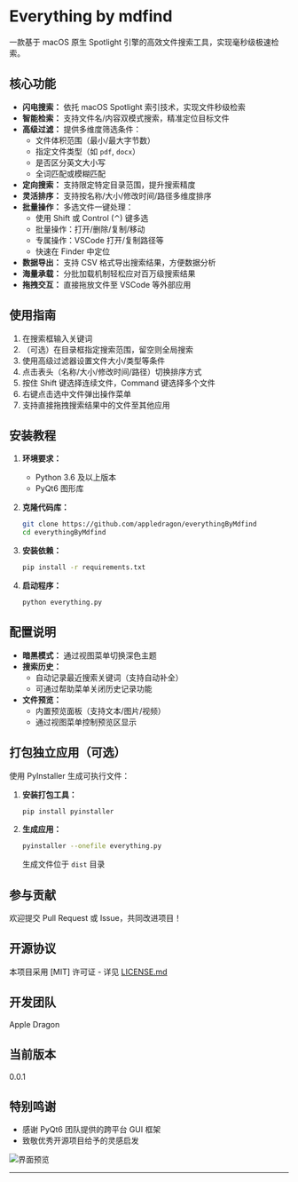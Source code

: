 # Everything by mdfind

一款基于 macOS 原生 Spotlight 引擎的高效文件搜索工具，实现毫秒级极速检索。

## 核心功能

* **闪电搜索：** 依托 macOS Spotlight 索引技术，实现文件秒级检索
* **智能检索：** 支持文件名/内容双模式搜索，精准定位目标文件
* **高级过滤：** 提供多维度筛选条件：
    * 文件体积范围（最小/最大字节数）
    * 指定文件类型（如 `pdf`, `docx`）
    * 是否区分英文大小写
    * 全词匹配或模糊匹配
* **定向搜索：** 支持限定特定目录范围，提升搜索精度
* **灵活排序：** 支持按名称/大小/修改时间/路径多维度排序
* **批量操作：** 多选文件一键处理：
    * 使用 Shift 或 Control (⌃) 键多选
    * 批量操作：打开/删除/复制/移动
    * 专属操作：VSCode 打开/复制路径等
    * 快速在 Finder 中定位
* **数据导出：** 支持 CSV 格式导出搜索结果，方便数据分析
* **海量承载：** 分批加载机制轻松应对百万级搜索结果
* **拖拽交互：** 直接拖放文件至 VSCode 等外部应用

## 使用指南

1. 在搜索框输入关键词
2. （可选）在目录框指定搜索范围，留空则全局搜索
3. 使用高级过滤器设置文件大小/类型等条件
4. 点击表头（名称/大小/修改时间/路径）切换排序方式
5. 按住 Shift 键选择连续文件，Command 键选择多个文件
6. 右键点击选中文件弹出操作菜单
7. 支持直接拖拽搜索结果中的文件至其他应用

## 安装教程

1. **环境要求：**
    * Python 3.6 及以上版本
    * PyQt6 图形库

2. **克隆代码库：**
    ```bash
    git clone https://github.com/appledragon/everythingByMdfind
    cd everythingByMdfind
    ```

3. **安装依赖：**
    ```bash
    pip install -r requirements.txt
    ```

4. **启动程序：**
    ```bash
    python everything.py
    ```

## 配置说明

* **暗黑模式：** 通过视图菜单切换深色主题
* **搜索历史：**
  - 自动记录最近搜索关键词（支持自动补全）
  - 可通过帮助菜单关闭历史记录功能
* **文件预览：**
  - 内置预览面板（支持文本/图片/视频）
  - 通过视图菜单控制预览区显示

## 打包独立应用（可选）

使用 PyInstaller 生成可执行文件：

1. **安装打包工具：**
    ```bash
    pip install pyinstaller
    ```

2. **生成应用：**
    ```bash
    pyinstaller --onefile everything.py
    ```
    生成文件位于 `dist` 目录

## 参与贡献

欢迎提交 Pull Request 或 Issue，共同改进项目！

## 开源协议

本项目采用 [MIT] 许可证 - 详见 [LICENSE.md](LICENSE.md)

## 开发团队

Apple Dragon

## 当前版本

0.0.1

## 特别鸣谢

* 感谢 PyQt6 团队提供的跨平台 GUI 框架
* 致敬优秀开源项目给予的灵感启发

![界面预览](https://github.com/user-attachments/assets/2b372510-ece7-44b6-ab4e-5a1898318517)

---

